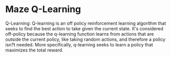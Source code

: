 # Maze Q-Learning

Q-Learning:
Q-learning is an off policy reinforcement learning algorithm that seeks to find the best action to take given the current state. It's considered off-policy because the q-learning function learns from actions that are outside the current policy, like taking random actions, and therefore a policy isn?t needed. More specifically, q-learning seeks to learn a policy that maximizes the total reward.
